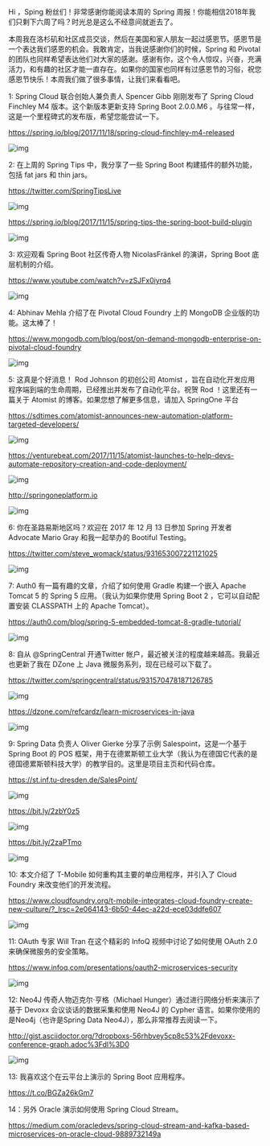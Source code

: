 Hi ，Sping 粉丝们！非常感谢你能阅读本周的 Spring 周报！你能相信2018年我们只剩下六周了吗？时光总是这么不经意间就逝去了。


本周我在洛杉矶和社区成员交谈，然后在美国和家人朋友一起过感恩节。感恩节是一个表达我们感恩的机会。我敢肯定，当我说感谢你们的时候，Spring 和 Pivotal 的团队也同样希望表达他们对大家的感谢。感谢有你，这个令人惊叹，兴奋，充满活力，和有趣的社区才能一直存在。如果你的国家也同样有过感恩节的习俗，祝您感恩节快乐！本周我们做了很多事情，让我们来看看吧。


1:  Spring Cloud 联合创始人兼负责人 Spencer Gibb 刚刚发布了 Spring Cloud Finchley M4 版本。这个新版本更新支持 Spring Boot 2.0.0.M6 。与往常一样，这是一个里程碑式的发布版，希望您能尝试一下。

https://spring.io/blog/2017/11/18/spring-cloud-finchley-m4-released

![img](http://oxjys514c.bkt.clouddn.com/https://spring.io/blog/2017/11/18/spring-cloud-finchley-m4-released)

2:  在上周的 Spring Tips 中，我分享了一些 Spring Boot 构建插件的额外功能，包括 fat jars 和 thin jars。

https://twitter.com/SpringTipsLive

![img](http://oxjys514c.bkt.clouddn.com/https://twitter.com/SpringTipsLive)

https://spring.io/blog/2017/11/15/spring-tips-the-spring-boot-build-plugin

![img](http://oxjys514c.bkt.clouddn.com/https://spring.io/blog/2017/11/15/spring-tips-the-spring-boot-build-plugin)

3:  欢迎观看 Spring Boot 社区传奇人物 NicolasFränkel 的演讲，Spring Boot 底层机制的介绍。

https://www.youtube.com/watch?v=zSJFx0iyrq4

![img](http://oxjys514c.bkt.clouddn.com/https://www.youtube.com/watch?v=zSJFx0iyrq4)

4:  Abhinav Mehla 介绍了在 Pivotal Cloud Foundry 上的 MongoDB 企业版的功能。这太棒了！

https://www.mongodb.com/blog/post/on-demand-mongodb-enterprise-on-pivotal-cloud-foundry

![img](http://oxjys514c.bkt.clouddn.com/https://www.mongodb.com/blog/post/on-demand-mongodb-enterprise-on-pivotal-cloud-foundry)

5:  这真是个好消息！ Rod Johnson 的初创公司 Atomist ，旨在自动化开发应用程序端到端的生命周期，已经推出并发布了自动化平台。祝贺 Rod ！这里还有一篇关于 Atomist 的博客。如果您想了解更多信息，请加入 SpringOne 平台

https://sdtimes.com/atomist-announces-new-automation-platform-targeted-developers/

![img](http://oxjys514c.bkt.clouddn.com/https://sdtimes.com/atomist-announces-new-automation-platform-targeted-developers/)

https://venturebeat.com/2017/11/15/atomist-launches-to-help-devs-automate-repository-creation-and-code-deployment/

![img](http://oxjys514c.bkt.clouddn.com/https://venturebeat.com/2017/11/15/atomist-launches-to-help-devs-automate-repository-creation-and-code-deployment/)

http://springoneplatform.io

![img](http://oxjys514c.bkt.clouddn.com/http://springoneplatform.io)

6:  你在圣路易斯地区吗？欢迎在 2017 年 12 月 13 日参加 Spring 开发者 Advocate Mario Gray 和我一起举办的 Bootiful Testing。

https://twitter.com/steve_womack/status/931653007221121025

![img](http://oxjys514c.bkt.clouddn.com/https://twitter.com/steve_womack/status/931653007221121025)

7:  Auth0 有一篇有趣的文章，介绍了如何使用 Gradle 构建一个嵌入 Apache Tomcat 5 的 Spring 5 应用。（我认为如果你使用 Spring Boot 2 ，它可以自动配置安装 CLASSPATH 上的 Apache Tomcat）。

https://auth0.com/blog/spring-5-embedded-tomcat-8-gradle-tutorial/

![img](http://oxjys514c.bkt.clouddn.com/https://auth0.com/blog/spring-5-embedded-tomcat-8-gradle-tutorial/)

8:  自从 @SpringCentral 开通Twitter 帐户，最近被关注的程度越来越高。我最近也更新了我在 DZone 上 Java 微服务系列，现在已经可以下载了。

https://twitter.com/springcentral/status/931570478187126785

![img](http://oxjys514c.bkt.clouddn.com/https://twitter.com/springcentral/status/931570478187126785)

https://dzone.com/refcardz/learn-microservices-in-java

![img](http://oxjys514c.bkt.clouddn.com/https://dzone.com/refcardz/learn-microservices-in-java)

9:  Spring Data 负责人 Oliver Gierke 分享了示例 Salespoint，这是一个基于 Spring Boot 的 POS 框架，用于在德累斯顿工业大学（我认为在德国它代表的是德国德累斯顿科技大学）的教学目的。这里是项目主页和代码仓库。

https://st.inf.tu-dresden.de/SalesPoint/

![img](http://oxjys514c.bkt.clouddn.com/https://st.inf.tu-dresden.de/SalesPoint/)

https://bit.ly/2zbY0z5

![img](http://oxjys514c.bkt.clouddn.com/https://bit.ly/2zbY0z5)

https://bit.ly/2zaPTmo

![img](http://oxjys514c.bkt.clouddn.com/https://bit.ly/2zaPTmo)

10:  本文介绍了 T-Mobile 如何重构其主要的单应用程序，并引入了 Cloud Foundry 来改变他们的开发流程。

https://www.cloudfoundry.org/t-mobile-integrates-cloud-foundry-create-new-culture/?_lrsc=2e064143-6b50-44ec-a22d-ece03ddfe607

![img](http://oxjys514c.bkt.clouddn.com/https://www.cloudfoundry.org/t-mobile-integrates-cloud-foundry-create-new-culture/?_lrsc=2e064143-6b50-44ec-a22d-ece03ddfe607)

11:  OAuth 专家 Will Tran 在这个精彩的 InfoQ 视频中讨论了如何使用 OAuth 2.0 来确保微服务的安全策略。

https://www.infoq.com/presentations/oauth2-microservices-security

![img](http://oxjys514c.bkt.clouddn.com/https://www.infoq.com/presentations/oauth2-microservices-security)

12:  Neo4J 传奇人物迈克尔·亨格（Michael Hunger）通过进行网络分析来演示了基于 Devoxx 会议谈话的数据采集和使用 Neo4J 的 Cypher 语言。如果你使用的是Neo4j（也许是Spring Data Neo4J），那么非常推荐去阅读一下。

http://gist.asciidoctor.org/?dropboxs-56rhbvey5cp8c53%2Fdevoxx-conference-graph.adoc%3Fdl%3D0

![img](http://oxjys514c.bkt.clouddn.com/http://gist.asciidoctor.org/?dropboxs-56rhbvey5cp8c53%2Fdevoxx-conference-graph.adoc%3Fdl%3D0)

13: 我喜欢这个在云平台上演示的 Spring Boot  应用程序。

https://t.co/BGZa26kGm7

14：另外 Oracle 演示如何使用 Spring Cloud Stream。

https://medium.com/oracledevs/spring-cloud-stream-and-kafka-based-microservices-on-oracle-cloud-9889732149a